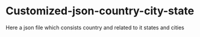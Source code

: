 # Customized-json-country-city-state
Here a json file which consists country and related to it states and cities
